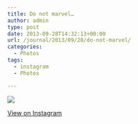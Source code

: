 ```yaml
---
title: Do not marvel…
author: admin
type: post
date: 2013-09-28T14:32:13+00:00
url: /journal/2013/09/28/do-not-marvel/
categories:
  - Photos
tags:
  - instagram
  - Photos

---
```

<img src="http://lobban.org/wordpress//HLIC/44da6c405237639d8666fba164e45f12.jpg" class="instagram-image" />

<p class="view-instagram">
  <a href="http://instagram.com/p/ezqOOLKlgI/">View on Instagram</a>
</p>